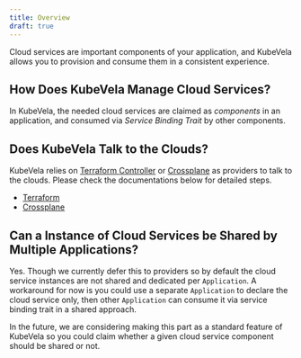 ```yaml
---
title: Overview
draft: true
---
```


Cloud services are important components of your application, and KubeVela allows you to provision and consume them in a consistent experience.

## How Does KubeVela Manage Cloud Services?

In KubeVela, the needed cloud services are claimed as *components* in an application, and consumed via *Service Binding Trait* by other components.

## Does KubeVela Talk to the Clouds?

KubeVela relies on [Terraform Controller](https://github.com/oam-dev/terraform-controller) or [Crossplane](https://crossplane.io/) as providers to talk to the clouds. Please check the documentations below for detailed steps.

- [Terraform](./components/component-terraform.md)
- [Crossplane](./crossplane.md)

## Can a Instance of Cloud Services be Shared by Multiple Applications?

Yes. Though we currently defer this to providers so by default the cloud service instances are not shared and dedicated per `Application`. A workaround for now is you could use a separate `Application` to declare the cloud service only, then other `Application` can consume it via service binding trait in a shared approach.

In the future, we are considering making this part as a standard feature of KubeVela so you could claim whether a given cloud service component should be shared or not.
